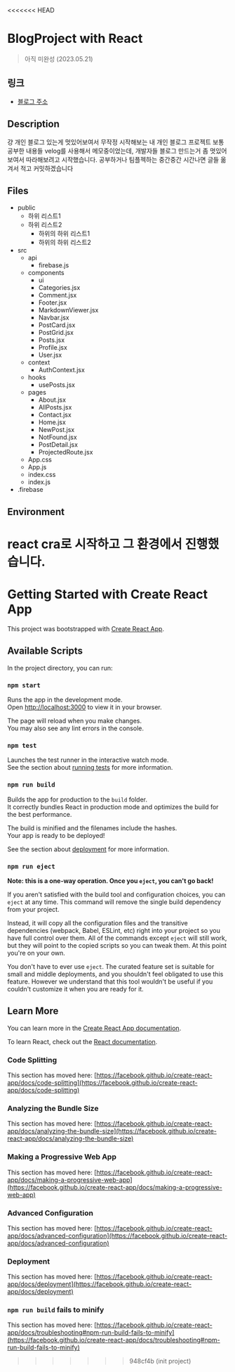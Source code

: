 <<<<<<< HEAD
# BlogProject with React

> 아직 미완성 (2023.05.21)

## 링크
* [블로그 주소](https://jangdu-85756.web.app)

## Description

걍 개인 블로그 있는게 멋있어보여서 무작정 시작해보는 내 개인 블로그 프로젝트
보통 공부한 내용들 velog를 사용해서 메모중이었는데, 개발자들 블로그 만드는거 좀 멋있어 보여서 따라해보려고 시작했습니다.
공부하거나 팀플젝하는 중간중간 시간나면 글들 옮겨서 적고 커밋하겠습니다

## Files
* public
  * 하위 리스트1
  * 하위 리스트2
    * 하위의 하위 리스트1
    * 하위의 하위 리스트2
* src
  * api
    * firebase.js
  * components
    * ui
    * Categories.jsx
    * Comment.jsx
    * Footer.jsx
    * MarkdownViewer.jsx
    * Navbar.jsx
    * PostCard.jsx
    * PostGrid.jsx
    * Posts.jsx
    * Profile.jsx
    * User.jsx
  * context
    * AuthContext.jsx
  * hooks
    * usePosts.jsx
  * pages
    * About.jsx
    * AllPosts.jsx
    * Contact.jsx
    * Home.jsx
    * NewPost.jsx
    * NotFound.jsx
    * PostDetail.jsx
    * ProjectedRoute.jsx
  * App.css
  * App.js
  * index.css
  * index.js
* .firebase

## Environment

react cra로 시작하고 그 환경에서 진행했습니다.
=======
# Getting Started with Create React App

This project was bootstrapped with [Create React App](https://github.com/facebook/create-react-app).

## Available Scripts

In the project directory, you can run:

### `npm start`

Runs the app in the development mode.\
Open [http://localhost:3000](http://localhost:3000) to view it in your browser.

The page will reload when you make changes.\
You may also see any lint errors in the console.

### `npm test`

Launches the test runner in the interactive watch mode.\
See the section about [running tests](https://facebook.github.io/create-react-app/docs/running-tests) for more information.

### `npm run build`

Builds the app for production to the `build` folder.\
It correctly bundles React in production mode and optimizes the build for the best performance.

The build is minified and the filenames include the hashes.\
Your app is ready to be deployed!

See the section about [deployment](https://facebook.github.io/create-react-app/docs/deployment) for more information.

### `npm run eject`

**Note: this is a one-way operation. Once you `eject`, you can't go back!**

If you aren't satisfied with the build tool and configuration choices, you can `eject` at any time. This command will remove the single build dependency from your project.

Instead, it will copy all the configuration files and the transitive dependencies (webpack, Babel, ESLint, etc) right into your project so you have full control over them. All of the commands except `eject` will still work, but they will point to the copied scripts so you can tweak them. At this point you're on your own.

You don't have to ever use `eject`. The curated feature set is suitable for small and middle deployments, and you shouldn't feel obligated to use this feature. However we understand that this tool wouldn't be useful if you couldn't customize it when you are ready for it.

## Learn More

You can learn more in the [Create React App documentation](https://facebook.github.io/create-react-app/docs/getting-started).

To learn React, check out the [React documentation](https://reactjs.org/).

### Code Splitting

This section has moved here: [https://facebook.github.io/create-react-app/docs/code-splitting](https://facebook.github.io/create-react-app/docs/code-splitting)

### Analyzing the Bundle Size

This section has moved here: [https://facebook.github.io/create-react-app/docs/analyzing-the-bundle-size](https://facebook.github.io/create-react-app/docs/analyzing-the-bundle-size)

### Making a Progressive Web App

This section has moved here: [https://facebook.github.io/create-react-app/docs/making-a-progressive-web-app](https://facebook.github.io/create-react-app/docs/making-a-progressive-web-app)

### Advanced Configuration

This section has moved here: [https://facebook.github.io/create-react-app/docs/advanced-configuration](https://facebook.github.io/create-react-app/docs/advanced-configuration)

### Deployment

This section has moved here: [https://facebook.github.io/create-react-app/docs/deployment](https://facebook.github.io/create-react-app/docs/deployment)

### `npm run build` fails to minify

This section has moved here: [https://facebook.github.io/create-react-app/docs/troubleshooting#npm-run-build-fails-to-minify](https://facebook.github.io/create-react-app/docs/troubleshooting#npm-run-build-fails-to-minify)
>>>>>>> 948cf4b (init project)
